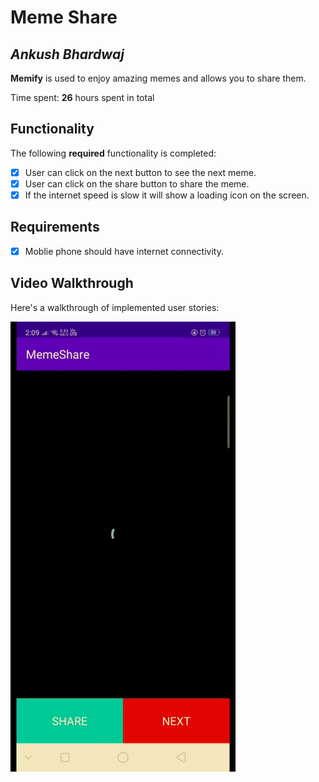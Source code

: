 # Meme Share 

## *Ankush Bhardwaj*

**Memify** is used to enjoy amazing memes and allows you to share them.

Time spent: **26** hours spent in total

## Functionality 

The following **required** functionality is completed:

* [x] User can click on the next button to see the next meme.
* [x] User can click on the share button to share the meme.
* [x] If the internet speed is slow it will show a loading icon on the screen.

## Requirements
* [x] Moblie phone should have internet connectivity.

## Video Walkthrough

Here's a walkthrough of implemented user stories:

<img src='https://github.com/ankushbhardwaj408/Meme-Share/blob/main/ezgif-5-c02b37c530.gif' title='Video Walkthrough' width='' alt='Video Walkthrough' />


